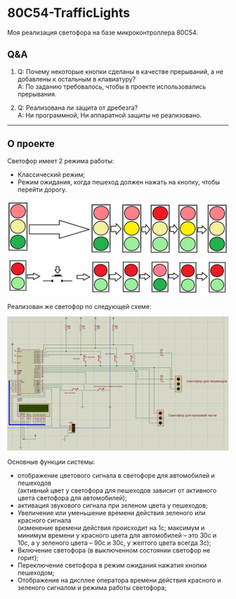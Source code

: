 # 80C54-TrafficLights

Моя реализация светофора на базе микроконтроллера 80С54.

## Q&A

1) Q: Почему некоторые кнопки сделаны в качестве прерываний, а не добавлены к остальным в клавиатуру?  
A: По заданию требовалось, чтобы в проекте использовались прерывания.

2) Q: Реализована ли защита от дребезга?  
   A: Ни программной, Ни аппаратной защиты не реализовано.

---

## О проекте

Светофор имеет 2 режима работы:

- Классический режим;
- Режим ожидания, когда пешеход должен нажать на кнопку, чтобы перейти дорогу.

![Режимы работы](/images/mode.jpg)

Реализован же светофор по следующей схеме:

![Режимы работы](/images/scheme.jpg)

Основные функции системы:

- отображение цветового сигнала в светофоре для автомобилей и пешеходов  
(активный цвет у светофора для пешеходов зависит от активного цвета светофора для автомобилей);
- активация звукового сигнала при зеленом цвета у пешеходов;
- Увеличение или уменьшение времени действия зеленого или красного сигнала  
(изменение времени действия происходит на 1с; максимум и минимум времени у красного цвета для автомобилей – это 30с и 10с, а у зеленого цвета – 90с и 30с, у желтого цвета всегда 3с);
- Включение светофора (в выключенном состоянии светофор не горит);
- Переключение светофора в режим ожидания нажатия кнопки пешеходом;
- Отображение на дисплее оператора времени действия красного и зеленого сигналом и режима работы светофора;
